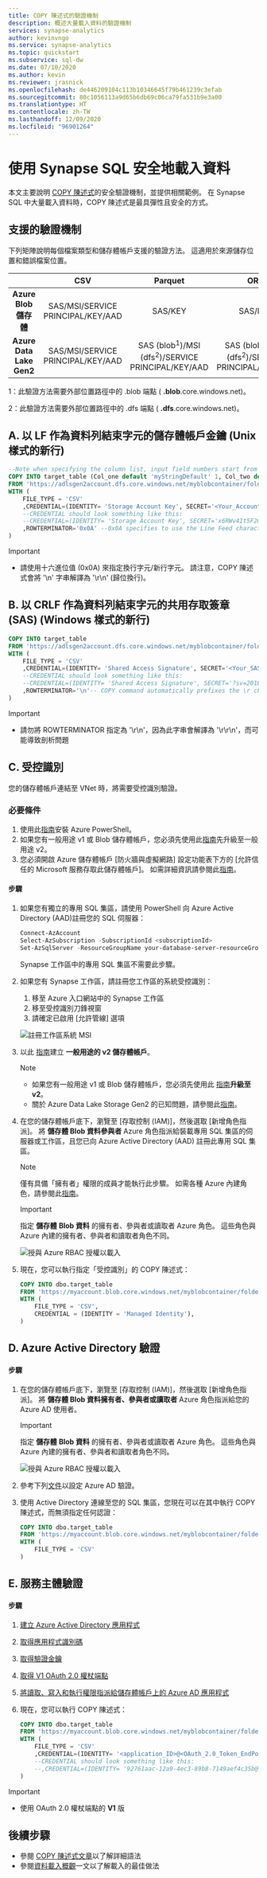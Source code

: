 ```yaml
---
title: COPY 陳述式的驗證機制
description: 概述大量載入資料的驗證機制
services: synapse-analytics
author: kevinvngo
ms.service: synapse-analytics
ms.topic: quickstart
ms.subservice: sql-dw
ms.date: 07/10/2020
ms.author: kevin
ms.reviewer: jrasnick
ms.openlocfilehash: de446209104c113b10346645f79b461239c3efab
ms.sourcegitcommit: 80c1056113a9d65b6db69c06ca79fa531b9e3a00
ms.translationtype: HT
ms.contentlocale: zh-TW
ms.lasthandoff: 12/09/2020
ms.locfileid: "96901264"
---
```

# <a name="securely-load-data-using-synapse-sql"></a>使用 Synapse SQL 安全地載入資料

本文主要說明 [COPY 陳述式](https://docs.microsoft.com/sql/t-sql/statements/copy-into-transact-sql?view=azure-sqldw-latest)的安全驗證機制，並提供相關範例。 在 Synapse SQL 中大量載入資料時，COPY 陳述式是最具彈性且安全的方式。
## <a name="supported-authentication-mechanisms"></a>支援的驗證機制

下列矩陣說明每個檔案類型和儲存體帳戶支援的驗證方法。 這適用於來源儲存位置和錯誤檔案位置。

|                          |                CSV                |                      Parquet                       |                        ORC                         |
| :----------------------: | :-------------------------------: | :------------------------------------------------: | :------------------------------------------------: |
|  **Azure Blob 儲存體**  | SAS/MSI/SERVICE PRINCIPAL/KEY/AAD |                      SAS/KEY                       |                      SAS/KEY                       |
| **Azure Data Lake Gen2** | SAS/MSI/SERVICE PRINCIPAL/KEY/AAD | SAS (blob<sup>1</sup>)/MSI (dfs<sup>2</sup>)/SERVICE PRINCIPAL/KEY/AAD | SAS (blob<sup>1</sup>)/MSI (dfs<sup>2</sup>)/SERVICE PRINCIPAL/KEY/AAD |

1：此驗證方法需要外部位置路徑中的 .blob 端點 ( **.blob**.core.windows.net)。

2：此驗證方法需要外部位置路徑中的 .dfs 端點 ( **.dfs**.core.windows.net)。

## <a name="a-storage-account-key-with-lf-as-the-row-terminator-unix-style-new-line"></a>A. 以 LF 作為資料列結束字元的儲存體帳戶金鑰 (Unix 樣式的新行)


```sql
--Note when specifying the column list, input field numbers start from 1
COPY INTO target_table (Col_one default 'myStringDefault' 1, Col_two default 1 3)
FROM 'https://adlsgen2account.dfs.core.windows.net/myblobcontainer/folder1/'
WITH (
    FILE_TYPE = 'CSV'
    ,CREDENTIAL=(IDENTITY= 'Storage Account Key', SECRET='<Your_Account_Key>')
    --CREDENTIAL should look something like this:
    --CREDENTIAL=(IDENTITY= 'Storage Account Key', SECRET='x6RWv4It5F2msnjelv3H4DA80n0QW0daPdw43jM0nyetx4c6CpDkdj3986DX5AHFMIf/YN4y6kkCnU8lb+Wx0Pj+6MDw=='),
    ,ROWTERMINATOR='0x0A' --0x0A specifies to use the Line Feed character (Unix based systems)
)
```
> [!IMPORTANT]
>
> - 請使用十六進位值 (0x0A) 來指定換行字元/新行字元。 請注意，COPY 陳述式會將 '\n' 字串解譯為 '\r\n' (歸位換行)。

## <a name="b-shared-access-signatures-sas-with-crlf-as-the-row-terminator-windows-style-new-line"></a>B. 以 CRLF 作為資料列結束字元的共用存取簽章 (SAS) (Windows 樣式的新行)
```sql
COPY INTO target_table
FROM 'https://adlsgen2account.dfs.core.windows.net/myblobcontainer/folder1/'
WITH (
    FILE_TYPE = 'CSV'
    ,CREDENTIAL=(IDENTITY= 'Shared Access Signature', SECRET='<Your_SAS_Token>')
    --CREDENTIAL should look something like this:
    --CREDENTIAL=(IDENTITY= 'Shared Access Signature', SECRET='?sv=2018-03-28&ss=bfqt&srt=sco&sp=rl&st=2016-10-17T20%3A14%3A55Z&se=2021-10-18T20%3A19%3A00Z&sig=IEoOdmeYnE9%2FKiJDSFSYsz4AkNa%2F%2BTx61FuQ%2FfKHefqoBE%3D'),
    ,ROWTERMINATOR='\n'-- COPY command automatically prefixes the \r character when \n (newline) is specified. This results in carriage return newline (\r\n) for Windows based systems.
)
```

> [!IMPORTANT]
>
> - 請勿將 ROWTERMINATOR 指定為 '\r\n'，因為此字串會解譯為 '\r\r\n'，而可能導致剖析問題

## <a name="c-managed-identity"></a>C. 受控識別

您的儲存體帳戶連結至 VNet 時，將需要受控識別驗證。 

### <a name="prerequisites"></a>必要條件

1. 使用此[指南](/powershell/azure/install-az-ps?toc=/azure/synapse-analytics/sql-data-warehouse/toc.json&bc=/azure/synapse-analytics/sql-data-warehouse/breadcrumb/toc.json)安裝 Azure PowerShell。
2. 如果您有一般用途 v1 或 Blob 儲存體帳戶，您必須先使用此[指南](../../storage/common/storage-account-upgrade.md?toc=/azure/synapse-analytics/sql-data-warehouse/toc.json&bc=/azure/synapse-analytics/sql-data-warehouse/breadcrumb/toc.json)先升級至一般用途 v2。
3. 您必須開啟 Azure 儲存體帳戶 [防火牆與虛擬網路] 設定功能表下方的 [允許信任的 Microsoft 服務存取此儲存體帳戶]。 如需詳細資訊請參閱此[指南](../../storage/common/storage-network-security.md?toc=/azure/synapse-analytics/sql-data-warehouse/toc.json&bc=/azure/synapse-analytics/sql-data-warehouse/breadcrumb/toc.json#exceptions)。

#### <a name="steps"></a>步驟

1. 如果您有獨立的專用 SQL 集區，請使用 PowerShell 向 Azure Active Directory (AAD)註冊您的 SQL 伺服器： 

   ```powershell
   Connect-AzAccount
   Select-AzSubscription -SubscriptionId <subscriptionId>
   Set-AzSqlServer -ResourceGroupName your-database-server-resourceGroup -ServerName your-SQL-servername -AssignIdentity
   ```

   Synapse 工作區中的專用 SQL 集區不需要此步驟。

1. 如果您有 Synapse 工作區，請註冊您工作區的系統受控識別：

   1. 移至 Azure 入口網站中的 Synapse 工作區
   2. 移至受控識別刀鋒視窗 
   3. 請確定已啟用 [允許管線] 選項
   
   ![註冊工作區系統 MSI](./media/quickstart-bulk-load-copy-tsql-examples/msi-register-example.png)

1. 以此 [指南](../../storage/common/storage-account-create.md)建立 **一般用途的 v2 儲存體帳戶**。

   > [!NOTE]
   >
   > - 如果您有一般用途 v1 或 Blob 儲存體帳戶，您必須先使用此 [指南](../../storage/common/storage-account-upgrade.md)**升級至 v2**。
   > - 關於 Azure Data Lake Storage Gen2 的已知問題，請參閱此[指南](../../storage/blobs/data-lake-storage-known-issues.md)。

1. 在您的儲存體帳戶底下，瀏覽至 [存取控制 (IAM)]，然後選取 [新增角色指派]。 將 **儲存體 Blob 資料參與者** Azure 角色指派給裝載專用 SQL 集區的伺服器或工作區，且您已向 Azure Active Directory (AAD) 註冊此專用 SQL 集區。

   > [!NOTE]
   > 僅有具備「擁有者」權限的成員才能執行此步驟。 如需各種 Azure 內建角色，請參閱此[指南](../../role-based-access-control/built-in-roles.md?toc=/azure/synapse-analytics/sql-data-warehouse/toc.json&bc=/azure/synapse-analytics/sql-data-warehouse/breadcrumb/toc.json)。
   
    > [!IMPORTANT]
    > 指定 **儲存體** **Blob 資料** 的擁有者、參與者或讀取者 Azure 角色。 這些角色與 Azure 內建的擁有者、參與者和讀取者角色不同。 

    ![授與 Azure RBAC 授權以載入](./media/quickstart-bulk-load-copy-tsql-examples/rbac-load-permissions.png)

4. 現在，您可以執行指定「受控識別」的 COPY 陳述式：

    ```sql
    COPY INTO dbo.target_table
    FROM 'https://myaccount.blob.core.windows.net/myblobcontainer/folder1/*.txt'
    WITH (
        FILE_TYPE = 'CSV',
        CREDENTIAL = (IDENTITY = 'Managed Identity'),
    )
    ```

## <a name="d-azure-active-directory-authentication"></a>D. Azure Active Directory 驗證
#### <a name="steps"></a>步驟

1. 在您的儲存體帳戶底下，瀏覽至 [存取控制 (IAM)]，然後選取 [新增角色指派]。 將 **儲存體 Blob 資料擁有者、參與者或讀取者** Azure 角色指派給您的 Azure AD 使用者。 

    > [!IMPORTANT]
    > 指定 **儲存體** **Blob 資料** 的擁有者、參與者或讀取者 Azure 角色。 這些角色與 Azure 內建的擁有者、參與者和讀取者角色不同。

    ![授與 Azure RBAC 授權以載入](./media/quickstart-bulk-load-copy-tsql-examples/rbac-load-permissions.png)

2. 參考下列[文件](https://docs.microsoft.com/azure/sql-database/sql-database-aad-authentication-configure?tabs=azure-powershell#create-an-azure-ad-administrator-for-azure-sql-server)以設定 Azure AD 驗證。 

3. 使用 Active Directory 連線至您的 SQL 集區，您現在可以在其中執行 COPY 陳述式，而無須指定任何認證：

    ```sql
    COPY INTO dbo.target_table
    FROM 'https://myaccount.blob.core.windows.net/myblobcontainer/folder1/*.txt'
    WITH (
        FILE_TYPE = 'CSV'
    )
    ```


## <a name="e-service-principal-authentication"></a>E. 服務主體驗證
#### <a name="steps"></a>步驟

1. [建立 Azure Active Directory 應用程式](https://docs.microsoft.com/azure/active-directory/develop/howto-create-service-principal-portal#create-an-azure-active-directory-application)
2. [取得應用程式識別碼](https://docs.microsoft.com/azure/active-directory/develop/howto-create-service-principal-portal#get-values-for-signing-in)
3. [取得驗證金鑰](https://docs.microsoft.com/azure/active-directory/develop/howto-create-service-principal-portal#create-a-new-application-secret)
4. [取得 V1 OAuth 2.0 權杖端點](https://docs.microsoft.com/azure/data-lake-store/data-lake-store-service-to-service-authenticate-using-active-directory?toc=/azure/synapse-analytics/sql-data-warehouse/toc.json&bc=/azure/synapse-analytics/sql-data-warehouse/breadcrumb/toc.json#step-4-get-the-oauth-20-token-endpoint-only-for-java-based-applications)
5. [將讀取、寫入和執行權限指派給儲存體帳戶上的 Azure AD 應用程式](https://docs.microsoft.com/azure/data-lake-store/data-lake-store-service-to-service-authenticate-using-active-directory?toc=/azure/synapse-analytics/sql-data-warehouse/toc.json&bc=/azure/synapse-analytics/sql-data-warehouse/breadcrumb/toc.json#step-3-assign-the-azure-ad-application-to-the-azure-data-lake-storage-gen1-account-file-or-folder)
6. 現在，您可以執行 COPY 陳述式：

    ```sql
    COPY INTO dbo.target_table
    FROM 'https://myaccount.blob.core.windows.net/myblobcontainer/folder0/*.txt'
    WITH (
        FILE_TYPE = 'CSV'
        ,CREDENTIAL=(IDENTITY= '<application_ID>@<OAuth_2.0_Token_EndPoint>' , SECRET= '<authentication_key>')
        --CREDENTIAL should look something like this:
        --,CREDENTIAL=(IDENTITY= '92761aac-12a9-4ec3-89b8-7149aef4c35b@https://login.microsoftonline.com/72f714bf-86f1-41af-91ab-2d7cd011db47/oauth2/token', SECRET='juXi12sZ6gse]woKQNgqwSywYv]7A.M')
    )
    ```

> [!IMPORTANT]
>
> - 使用 OAuth 2.0 權杖端點的 **V1** 版

## <a name="next-steps"></a>後續步驟

- 參閱 [COPY 陳述式文章](https://docs.microsoft.com/sql/t-sql/statements/copy-into-transact-sql?view=azure-sqldw-latest#syntax)以了解詳細語法
- 參閱[資料載入概觀](https://docs.microsoft.com/azure/synapse-analytics/sql-data-warehouse/design-elt-data-loading#what-is-elt)一文以了解載入的最佳做法
